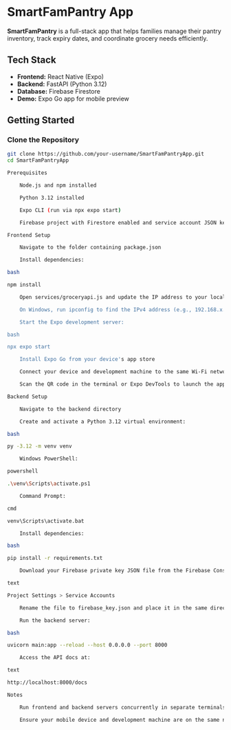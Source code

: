 # SmartFamPantry App

**SmartFamPantry** is a full-stack app that helps families manage their pantry inventory, track expiry dates, and coordinate grocery needs efficiently.

## Tech Stack

- **Frontend:** React Native (Expo)  
- **Backend:** FastAPI (Python 3.12)  
- **Database:** Firebase Firestore  
- **Demo:** Expo Go app for mobile preview

## Getting Started

### Clone the Repository

```bash
git clone https://github.com/your-username/SmartFamPantryApp.git
cd SmartFamPantryApp

Prerequisites

    Node.js and npm installed

    Python 3.12 installed

    Expo CLI (run via npx expo start)

    Firebase project with Firestore enabled and service account JSON key

Frontend Setup

    Navigate to the folder containing package.json

    Install dependencies:

bash

npm install

    Open services/groceryapi.js and update the IP address to your local machine's IPv4 address:

    On Windows, run ipconfig to find the IPv4 address (e.g., 192.168.x.x)

    Start the Expo development server:

bash

npx expo start

    Install Expo Go from your device's app store

    Connect your device and development machine to the same Wi-Fi network

    Scan the QR code in the terminal or Expo DevTools to launch the app on your device

Backend Setup

    Navigate to the backend directory

    Create and activate a Python 3.12 virtual environment:

bash

py -3.12 -m venv venv

    Windows PowerShell:

powershell

.\venv\Scripts\activate.ps1

    Command Prompt:

cmd

venv\Scripts\activate.bat

    Install dependencies:

bash

pip install -r requirements.txt

    Download your Firebase private key JSON file from the Firebase Console under:

text

Project Settings > Service Accounts

    Rename the file to firebase_key.json and place it in the same directory as main.py

    Run the backend server:

bash

uvicorn main:app --reload --host 0.0.0.0 --port 8000

    Access the API docs at:

text

http://localhost:8000/docs

Notes

    Run frontend and backend servers concurrently in separate terminals

    Ensure your mobile device and development machine are on the same network for Expo Go connectivity